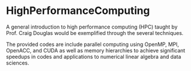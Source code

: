 # HighPerformanceComputing

A general introduction to high performance computing (HPC) taught by Prof. Craig Douglas would be exemplified through the several techniques.

The provided codes are include parallel computing using OpenMP, MPI, OpenACC, and CUDA  as well as memory hierarchies to achieve significant speedups in codes and applications to numerical linear algebra and data sciences.
